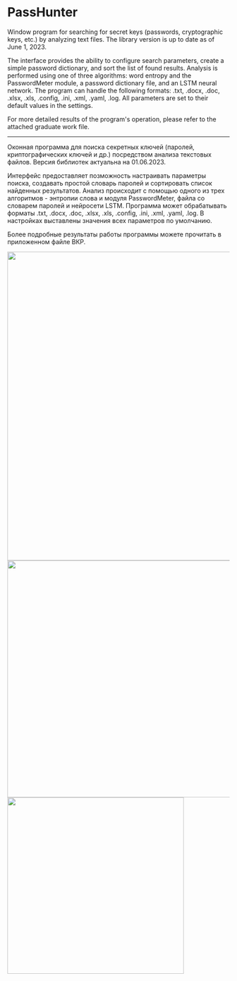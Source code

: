 # PassHunter
Window program for searching for secret keys (passwords, cryptographic keys, etc.) by analyzing text files. The library version is up to date as of June 1, 2023.

The interface provides the ability to configure search parameters, create a simple password dictionary, and sort the list of found results. Analysis is performed using one of three algorithms: word entropy and the PasswordMeter module, a password dictionary file, and an LSTM neural network. The program can handle the following formats: .txt, .docx, .doc, .xlsx, .xls, .config, .ini, .xml, .yaml, .log. All parameters are set to their default values in the settings.

For more detailed results of the program's operation, please refer to the attached graduate work file.

-----------------------------------------------------------------------------------------------------------

Оконная программа для поиска секретных ключей (паролей, криптографических ключей и др.) посредством анализа текстовых файлов. Версия библиотек актуальна на 01.06.2023.

Интерфейс предоставляет позможность настраивать параметры поиска, создавать простой словарь паролей и сортировать список найденных результатов. Анализ происходит с помощью одного из трех алгоритмов - энтропии слова и модуля PasswordMeter, файла со словарем паролей и нейросети LSTM. Программа может обрабатывать форматы .txt, .docx, .doc, .xlsx, .xls, .config, .ini, .xml, .yaml, .log. В настройках выставлены значения всех параметров по умолчанию.

Более подробные результаты работы программы можете прочитать в приложенном файле ВКР.

<img src="https://github.com/Adm178/PassHunter/assets/38979325/388aa791-016f-4f40-813b-2732e1797139" width="700">
<img src="https://github.com/Adm178/PassHunter/assets/38979325/4a7d9dbc-52a1-46b1-a344-ec72abe836e3" width="537">
<img src="https://github.com/Adm178/PassHunter/assets/38979325/d9c953e9-9960-4896-b158-e1f77ea163bd" width="400">
